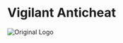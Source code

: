 # Vigilant Anticheat
![Original Logo](https://github.com/VigilantAC/.github/assets/122537464/be31b6c4-92e2-46e6-90ff-1be5566181fb)
